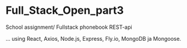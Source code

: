 # Full_Stack_Open_part3
School assignment/ Fullstack phonebook REST-api

... using React, Axios, Node.js, Express, Fly.io, MongoDB ja Mongoose.
